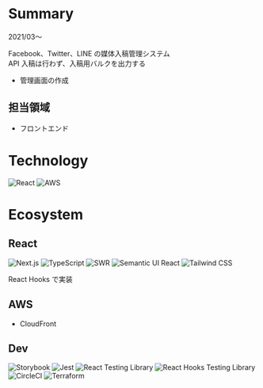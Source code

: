 # Summary

2021/03〜

Facebook、Twitter、LINE の媒体入稿管理システム  
API 入稿は行わず、入稿用バルクを出力する

- 管理画面の作成

## 担当領域

- フロントエンド

# Technology

![React](/tools/react.png 'React')
![AWS‎](/tools/aws.png 'AWS‎')

# Ecosystem

## React

![Next.js](/tools/nextjs.png 'Next.js')
![TypeScript](/tools/typescript.png 'TypeScript')
![SWR](/tools/swr.png 'SWR')
![Semantic UI React](/tools/semantic-ui-react.png 'Semantic UI React')
![Tailwind CSS](/tools/tailwind-css.png 'Tailwind CSS')

React Hooks で実装

## AWS‎

- CloudFront

## Dev

![Storybook](/tools/storybook.png 'Storybook')
![Jest](/tools/jest.png 'Jest')
![React Testing Library](/tools/react-testing-library.png 'React Testing Library')
![React Hooks Testing Library](/tools/react-hooks-testing-library.png 'React Hooks Testing Library')
![CircleCI](/tools/circleci.png 'CircleCI')
![Terraform](/tools/terraform.png 'Terraform')
